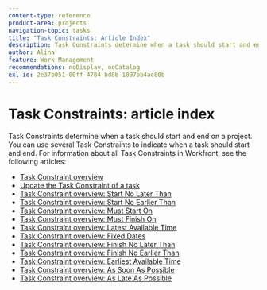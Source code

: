```yaml
---
content-type: reference
product-area: projects
navigation-topic: tasks
title: "Task Constraints: Article Index"
description: Task Constraints determine when a task should start and end on a project. You can use several Task Constraints to indicate when a task should start and end. For information about all Task Constraints in Workfront, see the following articles.
author: Alina
feature: Work Management
recommendations: noDisplay, noCatalog
exl-id: 2e37b051-00ff-4784-bd8b-1897bb4ac80b
---
```

# Task Constraints: article index

<!-- Audited: 1/2024 -->

Task Constraints determine when a task should start and end on a project. You can use several Task Constraints to indicate when a task should start and end. For information about all Task Constraints in Workfront, see the following articles:

* [Task Constraint overview](../../../manage-work/tasks/task-constraints/task-constraint-overview.md) 
* [Update the Task Constraint of a task](../../../manage-work/tasks/task-constraints/update-task-constraint-of-task.md) 
* [Task Constraint overview: Start No Later Than](../../../manage-work/tasks/task-constraints/start-no-later-than.md) 
* [Task Constraint overview: Start No Earlier Than](../../../manage-work/tasks/task-constraints/start-no-earlier-than.md) 
* [Task Constraint overview: Must Start On](../../../manage-work/tasks/task-constraints/must-start-on.md) 
* [Task Constraint overview: Must Finish On](../../../manage-work/tasks/task-constraints/must-finish-on.md) 
* [Task Constraint overview: Latest Available Time](../../../manage-work/tasks/task-constraints/latest-available-time.md) 
* [Task Constraint overview: Fixed Dates](../../../manage-work/tasks/task-constraints/fixed-dates.md) 
* [Task Constraint overview: Finish No Later Than](../../../manage-work/tasks/task-constraints/finish-no-later-than.md) 
* [Task Constraint overview: Finish No Earlier Than](../../../manage-work/tasks/task-constraints/finish-no-earlier-than.md) 
* [Task Constraint overview: Earliest Available Time](../../../manage-work/tasks/task-constraints/earliest-available-time.md) 
* [Task Constraint overview: As Soon As Possible](../../../manage-work/tasks/task-constraints/as-soon-as-possible.md) 
* [Task Constraint overview: As Late As Possible](../../../manage-work/tasks/task-constraints/as-late-as-possible.md)
